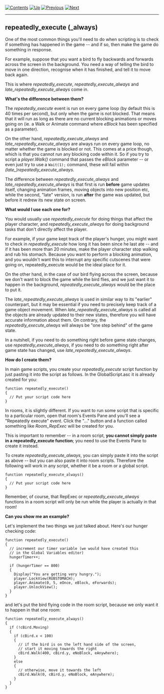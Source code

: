 []()

[![Contents](contents.gif)](ags.md) [![Up](up.gif)](ags28.md#topic41)
[![Previous](back.gif)](ags40.md#TextScriptEvents)
[![Next](forward.gif)](ags42.md#CustomDialogOptions)

------------------------------------------------------------------------

repeatedly\_execute (\_always)
------------------------------

One of the most common things you'll need to do when scripting is to
check if something has happened in the game -- and if so, then make the
game do something in response.

For example, suppose that you want a bird to fly backwards and forwards
across the screen in the background. You need a way of telling the bird
to move in one direction, recognise when it has finished, and tell it to
move back again.

This is where *repeatedly\_execute*, *repeatedly\_execute\_always* and
*late\_repeatedly\_execute\_always* come in.

**What's the difference between them?**

The *repeatedly\_execute* event is run on every game loop (by default
this is 40 times per second), but only when the game is not blocked.
That means that it will run as long as there are no current blocking
animations or moves going on (ie. a Walk or Animate command where
*eBlock* has been specified as a parameter).

On the other hand, *repeatedly\_execute\_always* and
*late\_repeatedly\_execute\_always* are always run on every game loop,
no matter whether the game is blocked or not. This comes at a price
though, which is that you cannot run any blocking code within it. So if
you try to script a *player.Walk()* command that passes the *eBlock*
parameter -- or even just try to use a `Wait(1);` command, these will
fail within *(late\_)repeatedly\_execute\_always*.

The difference between *repeatedly\_execute\_always* and
*late\_repeatedly\_execute\_always* is that first is run **before** game
updates itself, changing animation frames, moving objects into new
position etc, while the second, "late" version, is run **after** the
game was updated, but before it redrew its new state on screen.

**What would I use each one for?**

You would usually use *repeatedly\_execute* for doing things that affect
the player character, and *repeatedly\_execute\_always* for doing
background tasks that don't directly affect the player.

For example, if your game kept track of the player's hunger, you might
want to check in *repeatedly\_execute* how long it has been since he
last ate -- and if it has been more than 20 minutes, make the player
character stop walking and rub his stomach. Because you want to perform
a blocking animation, and you wouldn't want this to interrupt any
specific cutscenes that were going on, repeatedly\_execute would be the
ideal place for it.

On the other hand, in the case of our bird flying across the screen,
because we don't want to block the game while the bird flies, and we
just want it to happen in the background, *repeatedly\_execute\_always*
would be the place to put it.

The *late\_repeatedly\_execute\_always* is used in similar way to its
"earlier" counterpart, but it may be essential if you need to precisely
keep track of a game object movement. When
*late\_repeatedly\_execute\_always* is called all the objects are
already updated to their new states, therefore you will have accurate
information about them. On contrary, the *repeatedly\_execute\_always*
will always be "one step behind" of the game state.

In a nutshell, if you need to do something right before game state
changes, use *repeatedly\_execute\_always*, if you need to do something
right after game state has changed, use
*late\_repeatedly\_execute\_always*.

**How do I create them?**

In main game scripts, you create your *repeatedly\_execute* script
function by just pasting it into the script as follows. In the
GlobalScript.asc it is already created for you:

    function repeatedly_execute()
    {
      // Put your script code here
    }

In rooms, it is slightly different. If you want to run some script that
is specific to a particular room, open that room's Events Pane and
you'll see a "Repeatedly execute" event. Click the "..." button and a
function called something like *Room\_RepExec* will be created for you.

This is important to remember -- in a room script, **you cannot simply
paste in a repeatedly\_execute function**; you need to use the Events
Pane to create it instead.

To create *repeatedly\_execute\_always*, you can simply paste it into
the script as above -- but you can also paste it into room scripts.
Therefore the following will work in any script, whether it be a room or
a global script.

    function repeatedly_execute_always()
    {
      // Put your script code here
    }

Remember, of course, that RepExec or *repeatedly\_execute\_always*
functions in a room script will only be run while the player is actually
in that room!

**Can you show me an example?**

Let's implement the two things we just talked about. Here's our hunger
checking code:

    function repeatedly_execute()
    {
      // increment our timer variable (we would have created this
      // in the Global Variables editor)
      hungerTimer++;

      if (hungerTimer == 800)
      {
        Display("You are getting very hungry.");
        player.LockView(RUBSTOMACH);
        player.Animate(0, 5, eOnce, eBlock, eForwards);
        player.UnlockView();
      }
    }

and let's put the bird flying code in the room script, because we only
want it to happen in that one room:

    function repeatedly_execute_always()
    {
      if (!cBird.Moving)
      {
        if (cBird.x < 100)
        {
          // if the bird is on the left hand side of the screen,
          // start it moving towards the right
          cBird.Walk(400, cBird.y, eNoBlock, eAnywhere);
        }
        else
        {
          // otherwise, move it towards the left
          cBird.Walk(0, cBird.y, eNoBlock, eAnywhere);
        }
      }
    }
